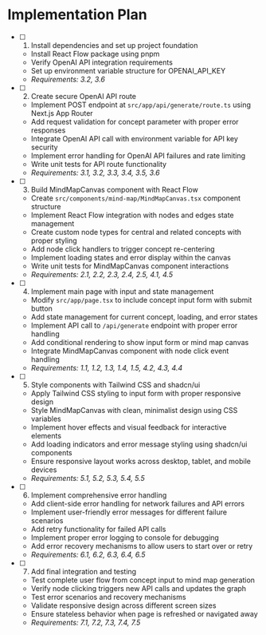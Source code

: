 # Implementation Plan

-   [ ] 1. Install dependencies and set up project foundation

    -   Install React Flow package using pnpm
    -   Verify OpenAI API integration requirements
    -   Set up environment variable structure for OPENAI_API_KEY
    -   _Requirements: 3.2, 3.6_

-   [ ] 2. Create secure OpenAI API route

    -   Implement POST endpoint at `src/app/api/generate/route.ts` using Next.js App Router
    -   Add request validation for concept parameter with proper error responses
    -   Integrate OpenAI API call with environment variable for API key security
    -   Implement error handling for OpenAI API failures and rate limiting
    -   Write unit tests for API route functionality
    -   _Requirements: 3.1, 3.2, 3.3, 3.4, 3.5, 3.6_

-   [ ] 3. Build MindMapCanvas component with React Flow

    -   Create `src/components/mind-map/MindMapCanvas.tsx` component structure
    -   Implement React Flow integration with nodes and edges state management
    -   Create custom node types for central and related concepts with proper styling
    -   Add node click handlers to trigger concept re-centering
    -   Implement loading states and error display within the canvas
    -   Write unit tests for MindMapCanvas component interactions
    -   _Requirements: 2.1, 2.2, 2.3, 2.4, 2.5, 4.1, 4.5_

-   [ ] 4. Implement main page with input and state management

    -   Modify `src/app/page.tsx` to include concept input form with submit button
    -   Add state management for current concept, loading, and error states
    -   Implement API call to `/api/generate` endpoint with proper error handling
    -   Add conditional rendering to show input form or mind map canvas
    -   Integrate MindMapCanvas component with node click event handling
    -   _Requirements: 1.1, 1.2, 1.3, 1.4, 1.5, 4.2, 4.3, 4.4_

-   [ ] 5. Style components with Tailwind CSS and shadcn/ui

    -   Apply Tailwind CSS styling to input form with proper responsive design
    -   Style MindMapCanvas with clean, minimalist design using CSS variables
    -   Implement hover effects and visual feedback for interactive elements
    -   Add loading indicators and error message styling using shadcn/ui components
    -   Ensure responsive layout works across desktop, tablet, and mobile devices
    -   _Requirements: 5.1, 5.2, 5.3, 5.4, 5.5_

-   [ ] 6. Implement comprehensive error handling

    -   Add client-side error handling for network failures and API errors
    -   Implement user-friendly error messages for different failure scenarios
    -   Add retry functionality for failed API calls
    -   Implement proper error logging to console for debugging
    -   Add error recovery mechanisms to allow users to start over or retry
    -   _Requirements: 6.1, 6.2, 6.3, 6.4, 6.5_

-   [ ] 7. Add final integration and testing
    -   Test complete user flow from concept input to mind map generation
    -   Verify node clicking triggers new API calls and updates the graph
    -   Test error scenarios and recovery mechanisms
    -   Validate responsive design across different screen sizes
    -   Ensure stateless behavior when page is refreshed or navigated away
    -   _Requirements: 7.1, 7.2, 7.3, 7.4, 7.5_
